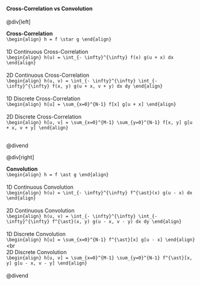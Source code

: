 #### Cross-Correlation vs Convolution

@div[left]

__Cross-Correlation__<br>
`\begin{align} h = f \star g \end{align} `<br>
<br>
1D Continuous Cross-Correlation<br>
`\begin{align} h(u) = \int_{- \infty}^{\infty} f(x) g(u + x) dx \end{align}`<br>
<br>
2D Continuous Cross-Correlation<br>
`\begin{align} h(u, v) = \int_{- \infty}^{\infty} \int_{- \infty}^{\infty} f(x, y) g(u + x, v + y) dx dy \end{align}`<br>
<br>
1D Discrete Cross-Correlation<br>
`\begin{align} h[u] = \sum_{x=0}^{N-1} f[x] g[u + x] \end{align}`<br>
<br>
2D Discrete Cross-Correlation<br>
`\begin{align} h[u, v] = \sum_{x=0}^{M-1} \sum_{y=0}^{N-1} f[x, y] g[u + x, v + y] \end{align}`<br>
<br>

@divend

@div[right]

__Convolution__<br>
`\begin{align} h = f \ast g \end{align}`<br>
<br>
1D Continuous Convolution<br>
`\begin{align} h(u) = \int_{- \infty}^{\infty} f^{\ast}(x) g(u - x) dx \end{align}`<br>
<br>
2D Continuous Convolution<br>
`\begin{align} h(u, v) = \int_{- \infty}^{\infty} \int_{- \infty}^{\infty} f^{\ast}(x, y) g(u - x, v - y) dx dy \end{align}`<br>
<br>
1D Discrete Convolution<br>
`\begin{align} h[u] = \sum_{x=0}^{N-1} f^{\ast}[x] g[u - x] \end{align}`<br
<br>
2D Discrete Convolution<br>
`\begin{align} h[u, v] = \sum_{x=0}^{M-1} \sum_{y=0}^{N-1} f^{\ast}[x, y] g[u - x, v - y] \end{align}`<br>
<br>
@divend